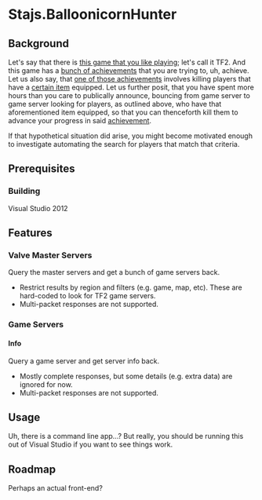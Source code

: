 # Stajs.BalloonicornHunter

## Background

Let's say that there is [this game that you like playing](http://www.teamfortress.com/); let's call it TF2. And this game has a [bunch of achievements](http://steamcommunity.com/stats/TF2/achievements/) that you are trying to, uh, achieve. Let us also say, that [one of those achievements](http://wiki.teamfortress.com/w/index.php?title=The_Great_Deflate&redirect=no) involves killing players that have a [certain item](http://wiki.teamfortress.com/wiki/Balloonicorn) equipped. Let us further posit, that you have spent more hours than you care to publically announce, bouncing from game server to game server looking for players, as outlined above, who have that aforementioned item equipped, so that you can thenceforth kill them to advance your progress in said [achievement](http://wiki.teamfortress.com/wiki/Balloonicorn#Related_achievements).

If that hypothetical situation did arise, you might become motivated enough to investigate automating the search for players that match that criteria.

## Prerequisites

### Building

Visual Studio 2012

## Features

### Valve Master Servers

Query the master servers and get a bunch of game servers back.

* Restrict results by region and filters (e.g. game, map, etc). These are hard-coded to look for TF2 game servers.
* Multi-packet responses are not supported.

### Game Servers

#### Info

Query a game server and get server info back.

* Mostly complete responses, but some details (e.g. extra data) are ignored for now.
* Multi-packet responses are not supported.

## Usage

Uh, there is a command line app...? But really, you should be running this out of Visual Studio if you want to see things work.

## Roadmap

Perhaps an actual front-end?